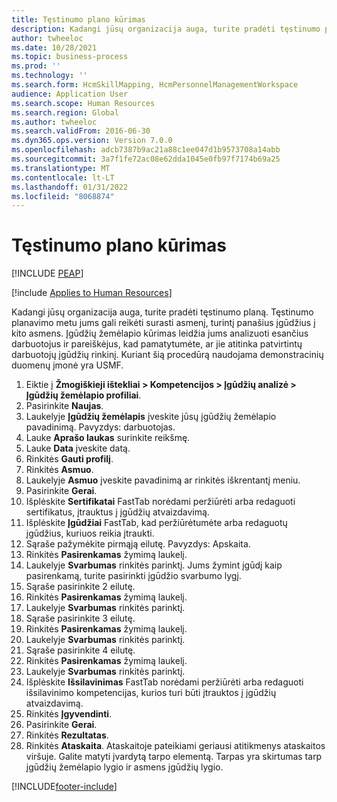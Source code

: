 ```yaml
---
title: Tęstinumo plano kūrimas
description: Kadangi jūsų organizacija auga, turite pradėti tęstinumo planą.
author: twheeloc
ms.date: 10/28/2021
ms.topic: business-process
ms.prod: ''
ms.technology: ''
ms.search.form: HcmSkillMapping, HcmPersonnelManagementWorkspace
audience: Application User
ms.search.scope: Human Resources
ms.search.region: Global
ms.author: twheeloc
ms.search.validFrom: 2016-06-30
ms.dyn365.ops.version: Version 7.0.0
ms.openlocfilehash: adcb7387b9ac21a88c1ee047d1b9573708a14abb
ms.sourcegitcommit: 3a7f1fe72ac08e62dda1045e0fb97f7174b69a25
ms.translationtype: MT
ms.contentlocale: lt-LT
ms.lasthandoff: 01/31/2022
ms.locfileid: "8068874"
---
```

# <a name="develop-a-succession-plan"></a>Tęstinumo plano kūrimas


[!INCLUDE [PEAP](../includes/peap-1.md)]

[!include [Applies to Human Resources](../includes/applies-to-hr.md)]

Kadangi jūsų organizacija auga, turite pradėti tęstinumo planą. Tęstinumo planavimo metu jums gali reikėti surasti asmenį, turintį panašius įgūdžius į kito asmens. Įgūdžių žemėlapio kūrimas leidžia jums analizuoti esančius darbuotojus ir pareiškėjus, kad pamatytumėte, ar jie atitinka patvirtintų darbuotojų įgūdžių rinkinį. Kuriant šią procedūrą naudojama demonstracinių duomenų įmonė yra USMF.

1. Eiktie į **Žmogiškieji ištekliai > Kompetencijos > Įgūdžių analizė > Įgūdžių žemėlapio profiliai**.
2. Pasirinkite **Naujas**.
3. Laukelyje **Įgūdžių žemėlapis** įveskite jūsų įgūdžių žemėlapio pavadinimą. Pavyzdys: darbuotojas.
4. Lauke **Aprašo laukas** surinkite reikšmę.
5. Lauke **Data** įveskite datą.
6. Rinkitės **Gauti profilį**.
7. Rinkitės **Asmuo**.
8. Laukelyje **Asmuo** įveskite pavadinimą ar rinkitės iškrentantį meniu.
9. Pasirinkite **Gerai**.
10. Išplėskite **Sertifikatai** FastTab norėdami peržiūrėti arba redaguoti sertifikatus, įtrauktus į įgūdžių atvaizdavimą.
11. Išplėskite **Įgūdžiai** FastTab, kad peržiūrėtumėte arba redaguotų įgūdžius, kuriuos reikia įtraukti.
12. Sąraše pažymėkite pirmąją eilutę. Pavyzdys: Apskaita.
13. Rinkitės **Pasirenkamas** žymimą laukelį.
14. Laukelyje **Svarbumas** rinkitės parinktį. Jums žymint įgūdį kaip pasirenkamą, turite pasirinkti įgūdžio svarbumo lygį.  
15. Sąraše pasirinkite 2 eilutę.
16. Rinkitės **Pasirenkamas** žymimą laukelį.
17. Laukelyje **Svarbumas** rinkitės parinktį.
18. Sąraše pasirinkite 3 eilutę.
19. Rinkitės **Pasirenkamas** žymimą laukelį.
20. Laukelyje **Svarbumas** rinkitės parinktį.
21. Sąraše pasirinkite 4 eilutę.
22. Rinkitės **Pasirenkamas** žymimą laukelį.
23. Laukelyje **Svarbumas** rinkitės parinktį.
24. Išplėskite **Išsilavinimas** FastTab norėdami peržiūrėti arba redaguoti išsilavinimo kompetencijas, kurios turi būti įtrauktos į įgūdžių atvaizdavimą.
25. Rinkitės **Įgyvendinti**.
26. Pasirinkite **Gerai**.
27. Rinkitės **Rezultatas**.
28. Rinkitės **Ataskaita**. Ataskaitoje pateikiami geriausi atitikmenys ataskaitos viršuje. Galite matyti įvardytą tarpo elementą. Tarpas yra skirtumas tarp įgūdžių žemėlapio lygio ir asmens įgūdžių lygio.  



[!INCLUDE[footer-include](../includes/footer-banner.md)]

